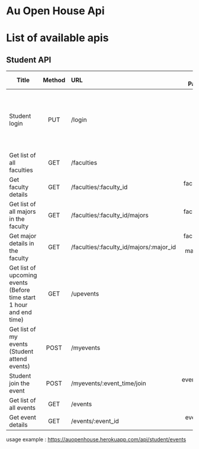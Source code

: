 # Au Open House Api


# List of available apis

## Student API


| Title | Method | URL | URL Params | Data Params |
|-------|:------:|:----|:----------:|:-----------:|
| Student login | PUT | /login | - | sid=[string]<br>name=[string]<br>image=[string]<br>email=[string] |
| Get list of all faculties | GET | /faculties | - | - |
| Get faculty details | GET | /faculties/:faculty_id | faculty_id=[int] | - |
| Get list of all majors in the faculty | GET | /faculties/:faculty_id/majors | faculty_id=[int] | - |
| Get major details in the faculty | GET | /faculties/:faculty_id/majors/:major_id | faculty_id=[int]<br>major_id=[int] | - |
| Get list of upcoming events<br>(Before time start 1 hour and end time) | GET | /upevents | - | - |
| Get list of my events<br>(Student attend events) | POST | /myevents | - | sid=[string] |
| Student join the event | POST | /myevents/:event_time/join | event_time=[int] | sid=[string] |
| Get list of all events | GET | /events | - | - |
| Get event details | GET | /events/:event_id | event_id=[int] | - |





usage example : https://auopenhouse.herokuapp.com/api/student/events


